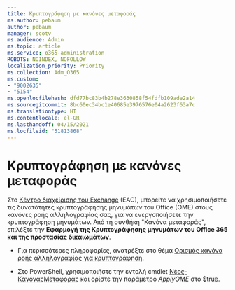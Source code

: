 ```yaml
---
title: Κρυπτογράφηση με κανόνες μεταφοράς
ms.author: pebaum
author: pebaum
manager: scotv
ms.audience: Admin
ms.topic: article
ms.service: o365-administration
ROBOTS: NOINDEX, NOFOLLOW
localization_priority: Priority
ms.collection: Adm_O365
ms.custom:
- "9002635"
- "5154"
ms.openlocfilehash: dfd77bc83b4b278e3630858f54fdfb109ade2a14
ms.sourcegitcommit: 8bc60ec34bc1e40685e3976576e04a2623f63a7c
ms.translationtype: HT
ms.contentlocale: el-GR
ms.lasthandoff: 04/15/2021
ms.locfileid: "51813868"
---
```

# <a name="encryption-with-transport-rules"></a>Κρυπτογράφηση με κανόνες μεταφοράς

Στο [Κέντρο διαχείρισης του Exchange](https://go.microsoft.com/fwlink/p/?linkid=834822) (EAC), μπορείτε να χρησιμοποιήσετε τις δυνατότητες κρυπτογράφησης μηνυμάτων του Office (OME) στους κανόνες ροής αλληλογραφίας σας, για να ενεργοποιήσετε την κρυπτογράφηση μηνυμάτων. Από τη συνθήκη "Κανόνα μεταφοράς", επιλέξτε την **Εφαρμογή της Κρυπτογράφησης μηνυμάτων του Office 365 και της προστασίας δικαιωμάτων**.

- Για περισσότερες πληροφορίες, ανατρέξτε στο θέμα [Ορισμός κανόνα ροής αλληλογραφίας για κρυπτογράφηση](https://docs.microsoft.com/microsoft-365/compliance/define-mail-flow-rules-to-encrypt-email).

- Στο PowerShell, χρησιμοποιήστε την εντολή cmdlet [Νέος-ΚανόναςΜεταφοράς](https://docs.microsoft.com/microsoft-365/compliance/define-mail-flow-rules-to-encrypt-email?view=o365-worldwide#use-exchange-online-powershell-to-create-a-mail-flow-rule-for-encrypting-email-messages-without-the-new-ome-capabilities) και ορίστε την παράμετρο *ApplyOME* στο $true.
